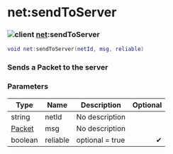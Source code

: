 # net:sendToServer

### ![client](../../home/net/.gitbook/assets/client.png) [net](../../home/net/home/net/):sendToServer

```lua
void net:sendToServer(netId, msg, reliable)
```

### Sends a Packet to the server

### Parameters

| Type                                  | Name     | Description     | Optional |
| ------------------------------------- | -------- | --------------- | -------: |
| string                                | netId    | No description  |          |
| [Packet](../../home/net/home/Packet/) | msg      | No description  |          |
| boolean                               | reliable | optional = true |        ✔ |
